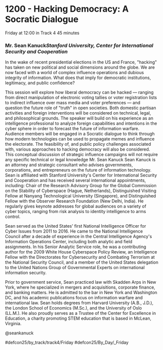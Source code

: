 # 1200 - Hacking Democracy: A Socratic Dialogue
Friday at 12:00 in Track 4
45 minutes
### Mr. Sean Kanuck*Stanford University, Center for International Security and Cooperation*

In the wake of recent presidential elections in the US and France, "hacking" has taken on new political and social dimensions around the globe. We are now faced with a world of complex influence operations and dubious integrity of information. What does that imply for democratic institutions, legitimacy, and public confidence?

This session will explore how liberal democracy can be hacked — ranging from direct manipulation of electronic voting tallies or voter registration lists to indirect influence over mass media and voter preferences — and question the future role of "truth" in open societies. Both domestic partisan activities and foreign interventions will be considered on technical, legal, and philosophical grounds. The speaker will build on his experience as an intelligence professional to analyze foreign capabilities and intentions in the cyber sphere in order to forecast the future of information warfare. Audience members will be engaged in a Socratic dialogue to think through how modern technologies can be used to propagate memes and influence the electorate. The feasibility of, and public policy challenges associated with, various approaches to hacking democracy will also be considered. This conceptual discussion of strategic influence campaigns will not require any specific technical or legal knowledge
Mr. Sean Kanuck
Sean Kanuck is an attorney and strategic consultant who advises governments, corporations, and entrepreneurs on the future of information technology. Sean is affiliated with Stanford University's Center for International Security and Cooperation and has received several international appointments, including: Chair of the Research Advisory Group for the Global Commission on the Stability of Cyberspace (Hague, Netherlands), Distinguished Visiting Fellow at Nanyang Technological University (Singapore), and Distinguished Fellow with the Observer Research Foundation (New Delhi, India). He regularly gives keynote addresses for global audiences on a variety of cyber topics, ranging from risk analysis to identity intelligence to arms control.

Sean served as the United States' first National Intelligence Officer for Cyber Issues from 2011 to 2016. He came to the National Intelligence Council after a decade of experience in the Central Intelligence Agency's Information Operations Center, including both analytic and field assignments. In his Senior Analytic Service role, he was a contributing author for the 2009 White House Cyberspace Policy Review, an Intelligence Fellow with the Directorates for Cybersecurity and Combating Terrorism at the National Security Council, and a member of the United States delegation to the United Nations Group of Governmental Experts on international information security.

Prior to government service, Sean practiced law with Skadden Arps in New York, where he specialized in mergers and acquisitions, corporate finance, and banking matters. He is admitted to the bar in New York and Washington DC, and his academic publications focus on information warfare and international law. Sean holds degrees from Harvard University (A.B., J.D.), the London School of Economics (M.Sc.), and the University of Oslo (LL.M.). He also proudly serves as a Trustee of the Center for Excellence in Education, a charity promoting STEM education that is based in McLean, Virginia.

@seankanuck

#defcon25/by_track/track4/Friday #defcon25/By_Day/_Friday